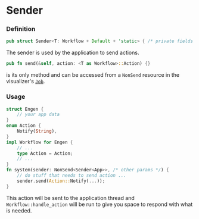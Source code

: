# Sender

### Definition

```rust
pub struct Sender<T: Workflow + Default + 'static> { /* private fields */ }
```

The sender is used by the application to send actions.

```rust
pub fn send(&self, action: <T as Workflow>::Action) {}
```

is its only method and can be accessed from a `NonSend` resource in the visualizer's [`Job`](job.md).

### Usage

```rust
struct Engen {
    // your app data
}
enum Action {
    Notify(String),
}
impl Workflow for Engen {
    // ...
    type Action = Action;
    // ...
}
fn system(sender: NonSend<Sender<App>>, /* other params */) {
    // do stuff that needs to send action ...
    sender.send(Action::Notify(...));
}
```

This action will be sent to the application thread and `Workflow::handle_action` will be run to give you 
space to respond with what is needed.